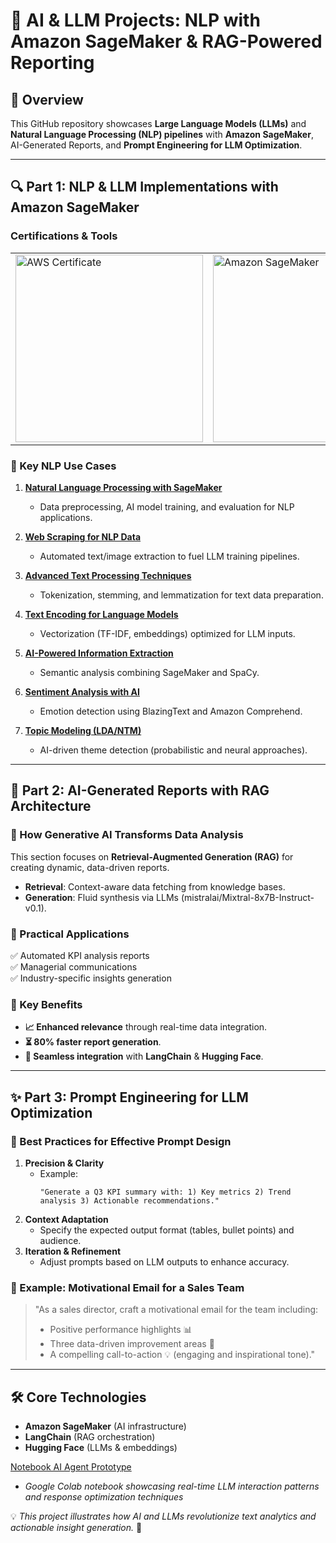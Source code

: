 # 🚀 AI & LLM Projects: NLP with Amazon SageMaker & RAG-Powered Reporting

## 📌 Overview

This GitHub repository showcases **Large Language Models (LLMs)** and **Natural Language Processing (NLP) pipelines** with **Amazon SageMaker**, AI-Generated Reports, and **Prompt Engineering for LLM Optimization**.

---

## 🔍 Part 1: NLP & LLM Implementations with Amazon SageMaker

### Certifications & Tools

<table>
    <tr>
        <td>
            <img src="https://github.com/CatelloTheDataProjectManager/LLM-SageMaker/blob/main/aws-academy-graduate-aws-academy-machine-learning-for-natural-language-processing.png" alt="AWS Certificate" style="height: 300px; object-fit: contain;"/>
        </td>
        <td>
            <img src="https://github.com/CatelloTheDataProjectManager/LLM-SageMaker/blob/main/Amazon%20SageMaker.jpg" alt="Amazon SageMaker" style="height: 300px; object-fit: contain;"/>
        </td>
    </tr>
</table>

### 📘 Key NLP Use Cases

1. **[Natural Language Processing with SageMaker](notebook-link)**  
   - Data preprocessing, AI model training, and evaluation for NLP applications.

2. **[Web Scraping for NLP Data](notebook-link)**  
   - Automated text/image extraction to fuel LLM training pipelines.

3. **[Advanced Text Processing Techniques](notebook-link)**  
   - Tokenization, stemming, and lemmatization for text data preparation.

4. **[Text Encoding for Language Models](notebook-link)**  
   - Vectorization (TF-IDF, embeddings) optimized for LLM inputs.

5. **[AI-Powered Information Extraction](notebook-link)**  
   - Semantic analysis combining SageMaker and SpaCy.

6. **[Sentiment Analysis with AI](notebook-link)**  
   - Emotion detection using BlazingText and Amazon Comprehend.

7. **[Topic Modeling (LDA/NTM)](notebook-link)**  
   - AI-driven theme detection (probabilistic and neural approaches).

---

## 🤖 Part 2: AI-Generated Reports with RAG Architecture

### 🔹 How Generative AI Transforms Data Analysis

This section focuses on **Retrieval-Augmented Generation (RAG)** for creating dynamic, data-driven reports.

- **Retrieval**: Context-aware data fetching from knowledge bases.
- **Generation**: Fluid synthesis via LLMs (mistralai/Mixtral-8x7B-Instruct-v0.1).

### 🔹 Practical Applications
✅ Automated KPI analysis reports  
✅ Managerial communications  
✅ Industry-specific insights generation  

### 🔹 Key Benefits
- **📈 Enhanced relevance** through real-time data integration.
- **⏳ 80% faster report generation**.
- **🔗 Seamless integration** with **LangChain** & **Hugging Face**.

---

## ✨ Part 3: Prompt Engineering for LLM Optimization

### 🎯 Best Practices for Effective Prompt Design

1. **Precision & Clarity**  
   - Example:  
     ```
     "Generate a Q3 KPI summary with: 1) Key metrics 2) Trend analysis 3) Actionable recommendations."
     ```
2. **Context Adaptation**  
   - Specify the expected output format (tables, bullet points) and audience.
3. **Iteration & Refinement**  
   - Adjust prompts based on LLM outputs to enhance accuracy.

### 📌 Example: Motivational Email for a Sales Team

> "As a sales director, craft a motivational email for the team including:  
> - Positive performance highlights 📊  
> - Three data-driven improvement areas 📌  
> - A compelling call-to-action 💡 (engaging and inspirational tone)."

---

## 🛠️ Core Technologies

- **Amazon SageMaker** (AI infrastructure)
- **LangChain** (RAG orchestration)
- **Hugging Face** (LLMs & embeddings)

[Notebook AI Agent Prototype](https://github.com/CatelloTheDataProjectManager/LLM/blob/main/ia_agent_google_colab.ipynb)
- *Google Colab notebook showcasing real-time LLM interaction patterns and response optimization techniques*
     
💡 *This project illustrates how AI and LLMs revolutionize text analytics and actionable insight generation.* 🚀
